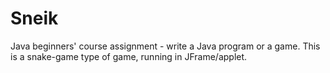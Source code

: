 Sneik
=====

Java beginners' course assignment - write a Java program or a game. 
This is a snake-game type of game, running in JFrame/applet.
